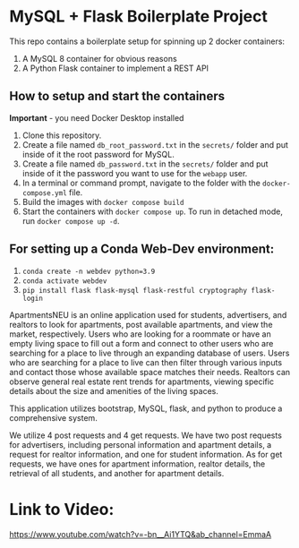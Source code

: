 # MySQL + Flask Boilerplate Project

This repo contains a boilerplate setup for spinning up 2 docker containers: 
1. A MySQL 8 container for obvious reasons
1. A Python Flask container to implement a REST API

## How to setup and start the containers
**Important** - you need Docker Desktop installed

1. Clone this repository.  
1. Create a file named `db_root_password.txt` in the `secrets/` folder and put inside of it the root password for MySQL. 
1. Create a file named `db_password.txt` in the `secrets/` folder and put inside of it the password you want to use for the `webapp` user. 
1. In a terminal or command prompt, navigate to the folder with the `docker-compose.yml` file.  
1. Build the images with `docker compose build`
1. Start the containers with `docker compose up`.  To run in detached mode, run `docker compose up -d`. 

## For setting up a Conda Web-Dev environment:

1. `conda create -n webdev python=3.9`
1. `conda activate webdev`
1. `pip install flask flask-mysql flask-restful cryptography flask-login`



ApartmentsNEU is an online application used for students, advertisers, and realtors to look for apartments, post available apartments, and view the market, respectively. Users who are looking for a roommate or have an empty living space to fill out a form and connect to other users who are searching for a place to live through an expanding database of users. Users who are searching for a place to live can then filter through various inputs and contact those whose available space matches their needs. Realtors can observe general real estate rent trends for apartments, viewing specific details about the size and amenities of the living spaces.

This application utilizes bootstrap, MySQL, flask, and python to produce a comprehensive system.

We utilize 4 post requests and 4 get requests. 
We have two post requests for advertisers, including personal information and apartment details, a request for realtor information, and one for student information.
As for get requests, we have ones for apartment information, realtor details, the retrieval of all students, and another for apartment details.

# Link to Video: 
https://www.youtube.com/watch?v=-bn__Ai1YTQ&ab_channel=EmmaA
